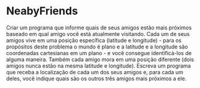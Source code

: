 # NeabyFriends
Criar um programa que informe quais de seus amigos estão mais próximos baseado em qual amigo você está atualmente visitando. Cada um de seus amigos vive em uma posição específica (latitude e longitude) - para os propósitos deste problema o mundo é plano e a latitude e a longitude são coordenadas cartesianas em um plano - e você consegue identificá-los de alguma maneira. Também cada amigo mora em uma posição diferente (dois amigos nunca estão na mesma latitude e longitude). Escreva um programa que receba a localização de cada um dos seus amigos e, para cada um deles, você indique quais são os outros três amigos mais próximos a ele.
